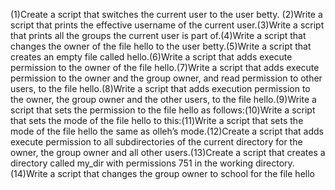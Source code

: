 (1)Create a script that switches the current user to the user betty. (2)Write a script that prints the effective username of the current user.(3)Write a script that prints all the groups the current user is part of.(4)Write a script that changes the owner of the file hello to the user betty.(5)Write a script that creates an empty file called hello.(6)Write a script that adds execute permission to the owner of the file hello.(7)Write a script that adds execute permission to the owner and the group owner, and read permission to other users, to the file hello.(8)Write a script that adds execution permission to the owner, the group owner and the other users, to the file hello.(9)Write a script that sets the permission to the file hello as follows:(10)Write a script that sets the mode of the file hello to this:(11)Write a script that sets the mode of the file hello the same as olleh’s mode.(12)Create a script that adds execute permission to all subdirectories of the current directory for the owner, the group owner and all other users.(13)Create a script that creates a directory called my_dir with permissions 751 in the working directory.(14)Write a script that changes the group owner to school for the file hello
